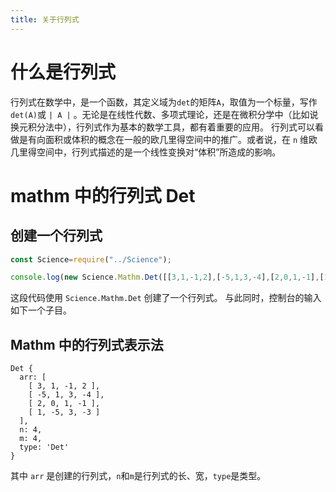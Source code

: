 ```yaml
---
title: 关于行列式
---
```

# 什么是行列式
行列式在数学中，是一个函数，其定义域为`det`的矩阵`A`，取值为一个标量，写作`det(A)`或 `| A |` 。无论是在线性代数、多项式理论，还是在微积分学中（比如说换元积分法中），行列式作为基本的数学工具，都有着重要的应用。
行列式可以看做是有向面积或体积的概念在一般的欧几里得空间中的推广。或者说，在 `n` 维欧几里得空间中，行列式描述的是一个线性变换对“体积”所造成的影响。
# mathm 中的行列式 Det
## 创建一个行列式
``` javascript
const Science=require("../Science");

console.log(new Science.Mathm.Det([[3,1,-1,2],[-5,1,3,-4],[2,0,1,-1],[1,-5,3,-3]]));
```
这段代码使用 `Science.Mathm.Det` 创建了一个行列式。
与此同时，控制台的输入如下一个子目。
## Mathm 中的行列式表示法
```
Det {
  arr: [
    [ 3, 1, -1, 2 ],
    [ -5, 1, 3, -4 ],
    [ 2, 0, 1, -1 ],
    [ 1, -5, 3, -3 ]
  ],
  n: 4,
  m: 4,
  type: 'Det'
}
```
其中 `arr` 是创建的行列式，`n`和`m`是行列式的长、宽，`type`是类型。